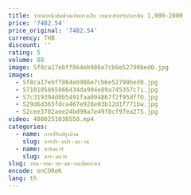 ```yaml
---
title: จําหน่ายน้ําติดข้างแปดกรงเล็บ เหมาะสําหรับถังเรซิน 1,000-2000
price: '7482.54'
price_original: '7482.54'
currency: THB
discount: ''
rating: 5
volume: 88
image: Sf8ca17ebff864eb986e7cb6e52790bed0.jpg
images:
  - Sf8ca17ebff864eb986e7cb6e52790bed0.jpg
  - S710105865866434da904e89a745357c7i.jpg
  - S7c319394d0b5491faa094867f2f95dffO.jpg
  - S29d6d365fdca467e928e03b12d1f771bw.jpg
  - S2cee3782aee24bd99a7e49f0cf97ea27S.jpg
video: 4000251036550.mp4
categories:
  - name: การปรับปรุงบ้าน
    slug: การปร-บปร-งบ-าน
  - name: ฮาร์ดแวร์
    slug: ฮาร-ดแวร
slug: าหน-ายน-าต-ดข-างแปดกรงเล
encode: onCOReK
lang: th
---
```

  
